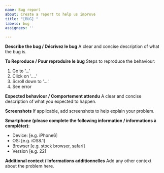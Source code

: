 ```yaml
---
name: Bug report
about: Create a report to help us improve
title: "[BUG] "
labels: bug
assignees: ''

---
```


**Describe the bug / Décrivez le bug**
A clear and concise description of what the bug is.

**To Reproduce / Pour reproduire le bug**
Steps to reproduce the behaviour:
1. Go to '...'
2. Click on '....'
3. Scroll down to '....'
4. See error

**Expected behaviour / Comportement attendu**
A clear and concise description of what you expected to happen.

**Screenshots**
If applicable, add screenshots to help explain your problem.

**Smartphone (please complete the following information / informations à compléter):**
 - Device: [e.g. iPhone6]
 - OS: [e.g. iOS8.1]
 - Browser [e.g. stock browser, safari]
 - Version [e.g. 22]

**Additional context / Informations additionnelles**
Add any other context about the problem here.
